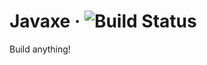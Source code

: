 # Javaxe &middot; ![Build Status](https://travis-ci.com/javaxe/javaxe.github.io.svg?branch=master)
Build anything!
